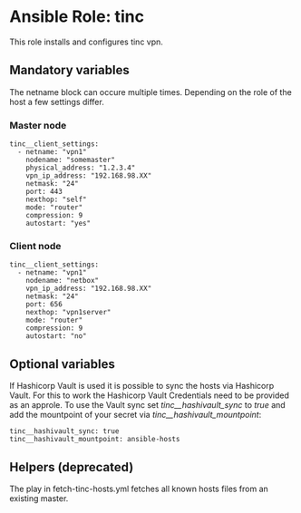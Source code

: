 # Ansible Role: tinc

This role installs and configures tinc vpn.

## Mandatory variables

The netname block can occure multiple times. Depending on the role of the host
a few settings differ.

### Master node

```
tinc__client_settings:
  - netname: "vpn1"
    nodename: "somemaster"
    physical_address: "1.2.3.4"
    vpn_ip_address: "192.168.98.XX"
    netmask: "24"
    port: 443
    nexthop: "self"
    mode: "router"
    compression: 9
    autostart: "yes"
```

### Client node

```
tinc__client_settings:
  - netname: "vpn1"
    nodename: "netbox"
    vpn_ip_address: "192.168.98.XX"
    netmask: "24"
    port: 656
    nexthop: "vpn1server"
    mode: "router"
    compression: 9
    autostart: "no"
```

## Optional variables

If Hashicorp Vault is used it is possible to sync the hosts via Hashicorp Vault.
For this to work the Hashicorp Vault Credentials need to be provided as an approle.
To use the Vault sync set _tinc__hashivault_sync_ to _true_ and add the mountpoint of your secret via _tinc__hashivault_mountpoint_:

```
tinc__hashivault_sync: true
tinc__hashivault_mountpoint: ansible-hosts
```

## Helpers (deprecated)

The play in fetch-tinc-hosts.yml fetches all known hosts files from an existing master.

